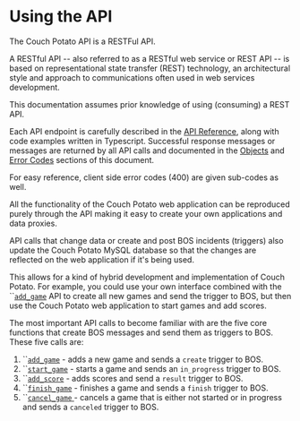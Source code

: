 # Using the API

The Couch Potato API is a RESTFul API.

A RESTful API -- also referred to as a RESTful web service or REST API -- is based on representational state transfer \(REST\) technology, an architectural style and approach to communications often used in web services development.

This documentation assumes prior knowledge of using \(consuming\) a REST API.

Each API endpoint is carefully described in the [API Reference](), along with code examples written in Typescript. Successful response messages or messages are returned by all API calls and documented in the [Objects]() and [Error Codes]() sections of this document.

For easy reference, client side error codes \(400\) are given sub-codes as well.

All the functionality of the Couch Potato web application can be reproduced purely through the API making it easy to create your own applications and data proxies.

API calls that change data or create and post BOS incidents \(triggers\) also update the Couch Potato MySQL database so that the changes are reflected on the web application if it's being used.

This allows for a kind of hybrid development and implementation of Couch Potato. For example, you could use your own interface combined with the ``[`add_game`]() API to create all new games and send the trigger to BOS, but then use the Couch Potato web application to start games and add scores.

The most important API calls to become familiar with are the five core functions that create BOS messages and send them as triggers to BOS. These five calls are:

1. \`\`[`add_game`]() - adds a new game and sends a `create` trigger to BOS.
2. \`\`[`start_game`]() - starts a game and sends an `in_progress` trigger to BOS.
3. \`\`[`add_score`]() - adds scores and send a `result` trigger to BOS.
4. \`\`[`finish_game`]() - finishes a game and sends a `finish` trigger to BOS.
5. \`\`[`cancel_game` ]()- cancels a game that is either not started or in progress and sends a `canceled` trigger to BOS.

